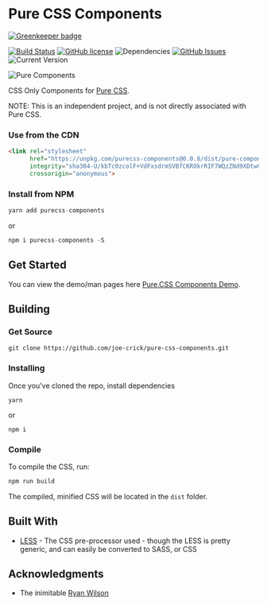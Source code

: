 Pure CSS Components
==================

[![Greenkeeper badge](https://badges.greenkeeper.io/joe-crick/Responsive-CSS-Accordion.svg)](https://greenkeeper.io/)

[![Build Status](https://travis-ci.org/joe-crick/pure-css-components.svg?branch=master)](https://travis-ci.org/joe-crick/pure-css-components)
[![GitHub license](https://img.shields.io/github/license/Day8/re-frame.svg)](license.txt) 
![Dependencies](https://img.shields.io/badge/dependencies-up%20to%20date-brightgreen.svg)
[![GitHub Issues](https://img.shields.io/github/issues/joe-crick/responsive-css-accordion.svg)](https://github.com/joe-crick/responsive-css-accordion/issues)
![Current Version](https://img.shields.io/badge/version-0.0.8-green.svg)


![Pure Components](https://github.com/joe-crick/pure-css-components/blob/master/static/pure-css-components.png)

CSS Only Components for [Pure CSS](http://purecss.io). 

NOTE: This is an independent project, and is not directly associated with Pure CSS.

### Use from the CDN

```html
<link rel="stylesheet" 
	  href="https://unpkg.com/purecss-components@0.0.8/dist/pure-components.css" 
	  integrity="sha384-U/kbTc0zcolF+VdFxsdrmSVBfCKROkrRIF7WQzZNd9XDtwCdLP1j6iCVcw/K7sXc" 
	  crossorigin="anonymous">
```

### Install from NPM

```js
yarn add purecss-components
```
or
```js
npm i purecss-components -S
```

## Get Started

You can view the demo/man pages here [Pure.CSS Components Demo](https://joe-crick.github.io/pure-css-components/).

## Building

### Get Source

```
git clone https://github.com/joe-crick/pure-css-components.git
```

### Installing

Once you've cloned the repo, install dependencies

```
yarn
```
or
```
npm i
```

### Compile

To compile the CSS, run:

```js
npm run build
```

The compiled, minified CSS will be located in the `dist` folder.

## Built With

* [LESS](http://lesscss.org/) - The CSS pre-processor used - though the LESS is pretty generic, and can easily be converted to SASS, or CSS

## Acknowledgments

* The inimitable [Ryan Wilson](http://github.com/ryangwilson)

